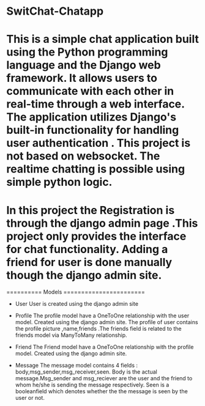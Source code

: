 # SwitChat-Chatapp
This is a simple chat application built using the Python programming language and the Django web framework.
It allows users to communicate with each other in real-time through a web interface.
The application utilizes Django's built-in functionality for handling user authentication .
This project is not based on websocket.
The realtime chatting is possible using simple python logic.
=============================================================
In this project the Registration is through the django admin page .This project only provides the interface for chat functionality.
Adding a friend  for user is done manually though the django admin site.
=============================================================
==========       Models    =======================
- User
  User is created using the django admin site
  
- Profile
  The profile model have a OneToOne relationship with the user model.
  Created using the django admin site.
  The profile of user contains the profile picture ,name,friends .The friends field is related to the friends model via ManyToMany relationship.
  
- Friend
  The Friend model have a OneToOne relationship with the profile model.
  Created using the django admin site.
  
- Message
  The message model contains 4 fields :
  body,msg_sender,msg_receiver,seen.
  Body is the actual message.Msg_sender and msg_reciever are the user and the friend to whom he/she is sending the message respectively.
  Seen is a booleanfield which denotes whether the the message is seen by the user or not.
  
